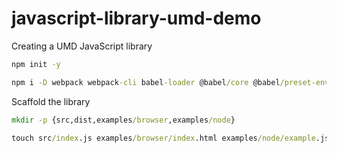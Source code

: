 # javascript-library-umd-demo
Creating a UMD JavaScript library



```bat
npm init -y

npm i -D webpack webpack-cli babel-loader @babel/core @babel/preset-env
```

Scaffold the library
```bat
mkdir -p {src,dist,examples/browser,examples/node}

touch src/index.js examples/browser/index.html examples/node/example.js
```